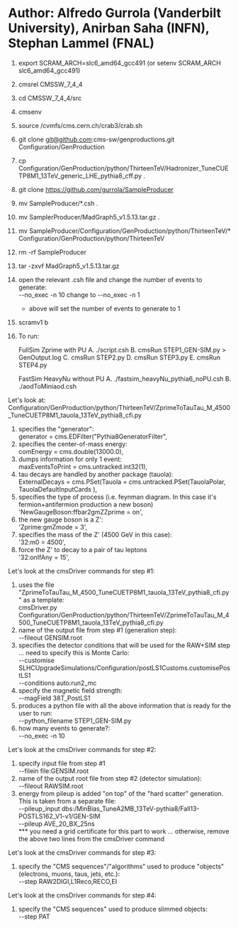 # Author:  Alfredo Gurrola (Vanderbilt University), Anirban Saha (INFN), Stephan Lammel (FNAL)

1. export SCRAM_ARCH=slc6_amd64_gcc491  (or  setenv SCRAM_ARCH slc6_amd64_gcc491)
2. cmsrel CMSSW_7_4_4
3. cd CMSSW_7_4_4/src
4. cmsenv
5. source /cvmfs/cms.cern.ch/crab3/crab.sh
6. git clone git@github.com:cms-sw/genproductions.git Configuration/GenProduction
7. cp Configuration/GenProduction/python/ThirteenTeV/Hadronizer_TuneCUETP8M1_13TeV_generic_LHE_pythia8_cff.py .
8. git clone https://github.com/gurrola/SampleProducer
9. mv SampleProducer/*.csh .
10. mv SamplerProducer/MadGraph5_v1.5.13.tar.gz .
11. mv SampleProducer/Configuration/GenProduction/python/ThirteenTeV/* Configuration/GenProduction/python/ThirteenTeV
12. rm -rf SampleProducer
13. tar -zxvf MadGraph5_v1.5.13.tar.gz
14. open the relevant .csh file and change the number of events to generate:</br>
    --no_exec -n 10     change to     --no_exec -n 1
    * above will set the number of events to generate to 1
15. scramv1 b
16. To run:

    FullSim Zprime with PU
    A. ./script.csh
    B. cmsRun STEP1_GEN-SIM.py > GenOutput.log
    C. cmsRun STEP2.py
    D. cmsRun STEP3.py
    E. cmsRun STEP4.py

    FastSim HeavyNu without PU
    A. ./fastsim_heavyNu_pythia6_noPU.csh
    B. ./aodToMiniaod.csh 

Let's look at:  Configuration/GenProduction/python/ThirteenTeV/ZprimeToTauTau_M_4500_TuneCUETP8M1_tauola_13TeV_pythia8_cfi.py </br>
1. specifies the "generator":</br>
    generator = cms.EDFilter("Pythia8GeneratorFilter",</br>
2. specifies the center-of-mass energy:</br>
    comEnergy = cms.double(13000.0),</br>
3. dumps information for only 1 event:</br>
    maxEventsToPrint = cms.untracked.int32(1),</br>
4. tau decays are handled by another package (tauola):</br>
    ExternalDecays = cms.PSet(Tauola = cms.untracked.PSet(TauolaPolar, TauolaDefaultInputCards ),</br>
5. specifies the type of process (i.e. feynman diagram. In this case it's fermion+antifermion production a new boson)</br>
    'NewGaugeBoson:ffbar2gmZZprime = on',</br>
6. the new gauge boson is a Z':</br>
    'Zprime:gmZmode = 3',</br>
7. specifies the mass of the Z' (4500 GeV in this case):</br>
    '32:m0 = 4500',</br>
8. force the Z' to decay to a pair of tau leptons</br>
    '32:onIfAny = 15',</br>


Let's look at the cmsDriver commands for step #1:</br>
1. uses the file "ZprimeToTauTau_M_4500_TuneCUETP8M1_tauola_13TeV_pythia8_cfi.py" as a template:</br>
    cmsDriver.py  Configuration/GenProduction/python/ThirteenTeV/ZprimeToTauTau_M_4500_TuneCUETP8M1_tauola_13TeV_pythia8_cfi.py</br>
2. name of the output file from step #1 (generation step):</br>
    --fileout GENSIM.root</br>
3. specifies the detector conditions that will be used for the RAW+SIM step ... need to specify this is Monte Carlo:</br>
    --customise SLHCUpgradeSimulations/Configuration/postLS1Customs.customisePostLS1</br>
    --conditions auto:run2_mc</br>
4. specify the magnetic field strength:</br>
    --magField 38T_PostLS1</br>
5. produces a python file with all the above information that is ready for the user to run:</br>
    --python_filename STEP1_GEN-SIM.py</br>
6. how many events to generate?:</br>
    --no_exec -n 10</br>


Let's look at the cmsDriver commands for step #2:</br>
1. specify input file from step #1</br>
    --filein file:GENSIM.root</br>
2. name of the output root file from step #2 (detector simulation):</br>
    --fileout RAWSIM.root</br>
3. energy from pileup is added "on top" of the "hard scatter" generation. This is taken from a separate file:</br>
    --pileup_input dbs:/MinBias_TuneA2MB_13TeV-pythia8/Fall13-POSTLS162_V1-v1/GEN-SIM</br>
    --pileup AVE_20_BX_25ns</br>
*** you need a grid certificate for this part to work ... otherwise, remove the above two lines from the cmsDriver command

Let's look at the cmsDriver commands for step #3:</br>
1. specify the "CMS sequences"/"algorithms" used to produce "objects" (electrons, muons, taus, jets, etc.):</br>
    --step RAW2DIGI,L1Reco,RECO,EI</br>


Let's look at the cmsDriver commands for step #4:</br>
1. specify the "CMS sequences" used to produce slimmed objects:</br>
    --step PAT</br>
